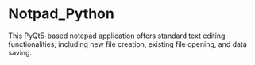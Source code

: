 # Notpad_Python
This PyQt5-based notepad application offers standard text editing functionalities, including new file creation, existing file opening, and data saving.
